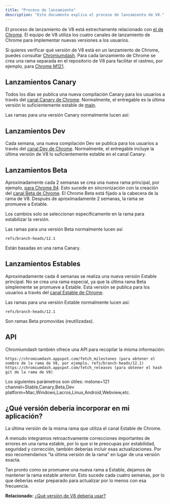 ```yaml
---
title: "Proceso de lanzamiento"
description: "Este documento explica el proceso de lanzamiento de V8."
---
```

El proceso de lanzamiento de V8 está estrechamente relacionado con [el de Chrome](https://www.chromium.org/getting-involved/dev-channel). El equipo de V8 utiliza los cuatro canales de lanzamiento de Chrome para implementar nuevas versiones a los usuarios.

Si quieres verificar qué versión de V8 está en un lanzamiento de Chrome, puedes consultar [Chromiumdash](https://chromiumdash.appspot.com/releases). Para cada lanzamiento de Chrome se crea una rama separada en el repositorio de V8 para facilitar el rastreo, por ejemplo, para [Chrome M121](https://chromium.googlesource.com/v8/v8/+log/refs/branch-heads/12.1).

## Lanzamientos Canary

Todos los días se publica una nueva compilación Canary para los usuarios a través del [canal Canary de Chrome](https://www.google.com/chrome/browser/canary.html?platform=win64). Normalmente, el entregable es la última versión lo suficientemente estable de [main](https://chromium.googlesource.com/v8/v8.git/+/refs/heads/main).

Las ramas para una versión Canary normalmente lucen así:

## Lanzamientos Dev

Cada semana, una nueva compilación Dev se publica para los usuarios a través del [canal Dev de Chrome](https://www.google.com/chrome/browser/desktop/index.html?extra=devchannel&platform=win64). Normalmente, el entregable incluye la última versión de V8 lo suficientemente estable en el canal Canary.


## Lanzamientos Beta

Aproximadamente cada 2 semanas se crea una nueva rama principal, por ejemplo, [para Chrome 94](https://chromium.googlesource.com/v8/v8.git/+log/branch-heads/9.4). Esto sucede en sincronización con la creación del [canal Beta de Chrome](https://www.google.com/chrome/browser/beta.html?platform=win64). El Chrome Beta está fijado a la cabecera de la rama de V8. Después de aproximadamente 2 semanas, la rama se promueve a Estable.

Los cambios solo se seleccionan específicamente en la rama para estabilizar la versión.

Las ramas para una versión Beta normalmente lucen así

```
refs/branch-heads/12.1
```

Están basadas en una rama Canary.

## Lanzamientos Estables

Aproximadamente cada 4 semanas se realiza una nueva versión Estable principal. No se crea una rama especial, ya que la última rama Beta simplemente se promueve a Estable. Esta versión se publica para los usuarios a través del [canal Estable de Chrome](https://www.google.com/chrome/browser/desktop/index.html?platform=win64).

Las ramas para una versión Estable normalmente lucen así:

```
refs/branch-heads/12.1
```

Son ramas Beta promovidas (reutilizadas).

## API

Chromiumdash también ofrece una API para recopilar la misma información:

```
https://chromiumdash.appspot.com/fetch_milestones (para obtener el nombre de la rama de V8, por ejemplo, refs/branch-heads/12.1)
https://chromiumdash.appspot.com/fetch_releases (para obtener el hash git de la rama de V8)
```

Los siguientes parámetros son útiles:
mstone=121
channel=Stable,Canary,Beta,Dev
platform=Mac,Windows,Lacros,Linux,Android,Webview,etc.

## ¿Qué versión debería incorporar en mi aplicación?

La última versión de la misma rama que utiliza el canal Estable de Chrome.

A menudo integramos retroactivamente correcciones importantes de errores en una rama estable, por lo que si te preocupas por estabilidad, seguridad y corrección, también deberías incluir esas actualizaciones. Por eso recomendamos “la última versión de la rama” en lugar de una versión exacta.

Tan pronto como se promueve una nueva rama a Estable, dejamos de mantener la rama estable anterior. Esto sucede cada cuatro semanas, por lo que deberías estar preparado para actualizar por lo menos con esa frecuencia.

**Relacionado:** [¿Qué versión de V8 debería usar?](/docs/version-numbers#which-v8-version-should-i-use%3F)
